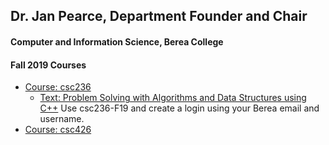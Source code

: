 ## Dr. Jan Pearce, Department Founder and Chair

#### Computer and Information Science, Berea College

#### Fall 2019 Courses
- [Course: csc236](/csc236/index.md)
  - [Text: Problem Solving with Algorithms and Data Structures using C++](https://runestone.academy/runestone/books/published/cppds/index.html) 
Use csc236-F19 and create a login using your Berea email and username.
- [Course: csc426](/csc426/index.md)

